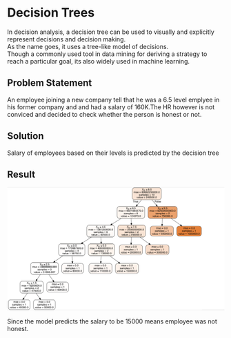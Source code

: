 # Decision Trees

In decision analysis, a decision tree can be used to visually and explicitly represent decisions and decision making. <br/>As the name goes, it uses a tree-like model of decisions. <br/>Though a commonly used tool in data mining for deriving a strategy to reach a particular goal, its also widely used in machine learning.<br/>


## Problem Statement
An employee joining a new company tell that he was a 6.5 level emplyee in his former company and and had a salary of 160K.The HR however is not conviced and decided to check whether the person is honest or not.

## Solution
Salary of employees based on their levels is predicted by  the decision tree<br/>

## Result

<p align="center">
<img src="./1.png"></br>


Since the model predicts the salary to be 15000 means employee was  not honest.

